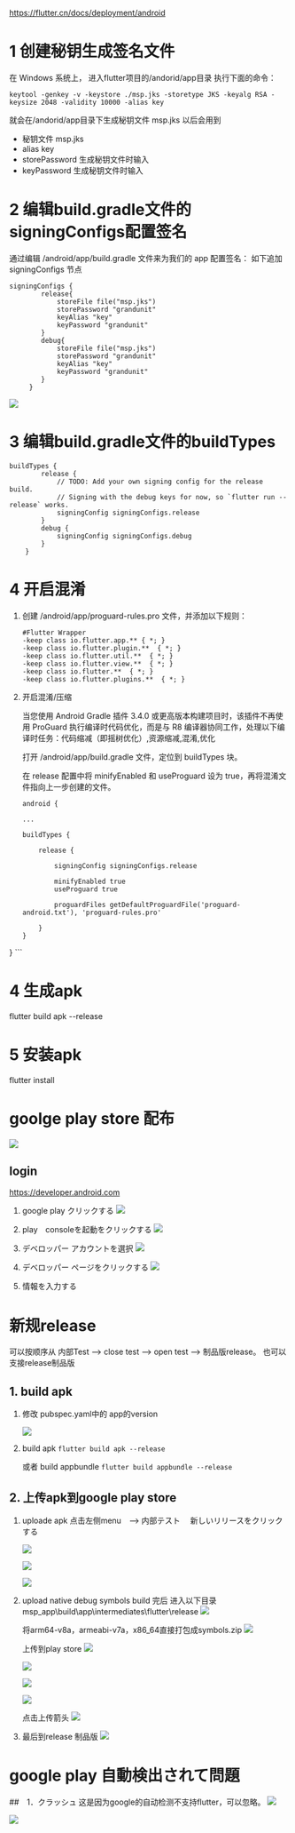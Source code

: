 https://flutter.cn/docs/deployment/android

# 1 创建秘钥生成签名文件

在 Windows 系统上，
进入flutter项目的/andorid/app目录
执行下面的命令：
```
keytool -genkey -v -keystore ./msp.jks -storetype JKS -keyalg RSA -keysize 2048 -validity 10000 -alias key
```
就会在/andorid/app目录下生成秘钥文件 msp.jks
以后会用到
* 秘钥文件 msp.jks
* alias key
* storePassword 生成秘钥文件时输入
* keyPassword 生成秘钥文件时输入

# 2 编辑build.gradle文件的signingConfigs配置签名

通过编辑 /android/app/build.gradle 文件来为我们的 app 配置签名：
如下追加signingConfigs 节点
```
signingConfigs {
        release{
            storeFile file("msp.jks")
            storePassword "grandunit"
            keyAlias "key"
            keyPassword "grandunit"
        }
        debug{
            storeFile file("msp.jks")
            storePassword "grandunit"
            keyAlias "key"
            keyPassword "grandunit"
        }
     }
```


![](img\2021-01-12-15-25-11.png)

# 3 编辑build.gradle文件的buildTypes
```
buildTypes {
        release {
            // TODO: Add your own signing config for the release build.
            // Signing with the debug keys for now, so `flutter run --release` works.
            signingConfig signingConfigs.release
        }
        debug {
            signingConfig signingConfigs.debug
        }
    }
```

# 4 开启混淆

1. 创建 /android/app/proguard-rules.pro 文件，并添加以下规则：

    ```
    #Flutter Wrapper
    -keep class io.flutter.app.** { *; }
    -keep class io.flutter.plugin.**  { *; }
    -keep class io.flutter.util.**  { *; }
    -keep class io.flutter.view.**  { *; }
    -keep class io.flutter.**  { *; }
    -keep class io.flutter.plugins.**  { *; }
    ```

2. 开启混淆/压缩

    当您使用 Android Gradle 插件 3.4.0 或更高版本构建项目时，该插件不再使用 ProGuard 执行编译时代码优化，而是与 R8 编译器协同工作，处理以下编译时任务：代码缩减（即摇树优化）,资源缩减,混淆,优化
   
   打开 /android/app/build.gradle 文件，定位到 buildTypes 块。

   在 release  配置中将 minifyEnabled  和 useProguard  设为 true，再将混淆文件指向上一步创建的文件。

    ```
    android {

    ...

    buildTypes {

        release {

            signingConfig signingConfigs.release

            minifyEnabled true
            useProguard true

            proguardFiles getDefaultProguardFile('proguard-android.txt'), 'proguard-rules.pro'

        }
    }
}
    ```


# 4 生成apk
flutter build apk --release

# 5 安装apk
flutter install

# goolge play store 配布

![](img\2021-03-01-17-33-04.png)

## login 
https://developer.android.com

1. google play クリックする
   ![](img\2021-03-01-16-41-02.png)

2. play　consoleを起動をクリックする
   ![](img\2021-03-01-16-42-40.png)

3. デベロッパー アカウントを選択
   ![](img\2021-03-01-16-43-21.png)

4. デベロッパー ページをクリックする
   ![](img\2021-03-01-16-44-02.png)

5. 情報を入力する
   

# 新规release

可以按顺序从 内部Test -->  close test --> open test --> 制品版release。
也可以支接release制品版

## 1. build apk
1. 修改 pubspec.yaml中的 app的version

    ![](img\2021-03-11-12-17-57.png)

2. build apk
   `flutter build apk --release`

   或者 build appbundle
   `flutter build appbundle --release`

## 2. 上传apk到google play store
1. uploade apk
   点击左侧menu　--> 内部テスト　
   新しいリリースをクリックする

   ![](img\2021-03-11-12-34-04.png)

   ![](img\2021-03-11-12-41-03.png)

   ![](img\2021-03-11-12-40-31.png)

2. upload native debug symbols
   build 完后 进入以下目录
   msp_app\build\app\intermediates\flutter\release
    ![](img\2021-04-14-19-19-08.png)

   将arm64-v8a，armeabi-v7a，x86_64直接打包成symbols.zip
   ![](img\2021-04-14-19-08-54.png)

   上传到play store 
   ![](img\2021-04-14-19-10-02.png)

   ![](img\2021-04-14-19-10-27.png)

   ![](img\2021-04-14-19-11-26.png)
    
   ![](img\2021-03-15-22-51-26.png)
    
   点击上传箭头
   ![](img\2021-04-14-19-12-06.png)

3. 最后到release 制品版
   ![](img\2021-04-14-19-17-57.png)



# google play 自動検出されて問題

##　1．クラッシュ
这是因为google的自动检测不支持flutter，可以忽略。
![](img\2021-03-15-22-50-48.png)

![](img\2021-03-15-22-51-09.png)


 